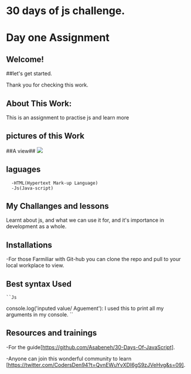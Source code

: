 # 30 days of js challenge.

# Day one Assignment

## Welcome!

##let's get started.

Thank you for checking this work.

## About This Work:

This is an assignment to practise js and learn more

## pictures of this Work

##A view##
<img src="./img/one.jpg">

## laguages

      -HTML(Hypertext Mark-up Language)
      -Js(Java-script)

## My Challanges and lessons

Learnt about js, and what we can use it for, and it's importance in development as a whole.

## Installations

-For those Farmiliar with Git-hub you can clone the repo and pull to your local workplace to view.

## Best syntax Used

    ``Js

console.log('inputed value/ Aguement'): I used this to print all my arguments in my console.
``

## Resources and trainings

-For the guide[https://github.com/Asabeneh/30-Days-Of-JavaScript].

-Anyone can join this wonderful community to learn [https://twitter.com/CodersDen94?t=QvnEWuYvXDI6gS9zJVeHvg&s=09].
